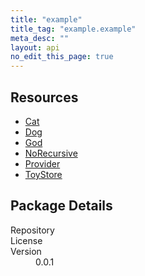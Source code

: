 ```yaml
---
title: "example"
title_tag: "example.example"
meta_desc: ""
layout: api
no_edit_this_page: true
---
```


<!-- WARNING: this file was generated by test. -->
<!-- Do not edit by hand unless you're certain you know what you are doing! -->



<h2 id="resources">Resources</h2>
<ul class="api">
    <li><a href="cat" title="Cat"><span class="symbol resource"></span>Cat</a></li>
    <li><a href="dog" title="Dog"><span class="symbol resource"></span>Dog</a></li>
    <li><a href="god" title="God"><span class="symbol resource"></span>God</a></li>
    <li><a href="norecursive" title="NoRecursive"><span class="symbol resource"></span>NoRecursive</a></li>
    <li><a href="provider" title="Provider"><span class="symbol resource"></span>Provider</a></li>
    <li><a href="toystore" title="ToyStore"><span class="symbol resource"></span>ToyStore</a></li>
</ul>

<h2 id="package-details">Package Details</h2>
<dl class="package-details">
	<dt>Repository</dt>
	<dd><a href=""></a></dd>
	<dt>License</dt>
	<dd></dd>
	<dt>Version</dt>
	<dd>0.0.1</dd>
</dl>
